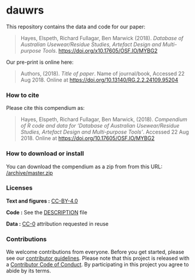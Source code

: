 
<!-- README.md is generated from README.Rmd. Please edit that file -->

# dauwrs

This repository contains the data and code for our paper:

> Hayes, Elspeth, Richard Fullagar, Ben Marwick (2018). *Database of
> Australian Usewear/Residue Studies, Artefact Design and Multi-purpose
> Tools*. <https://doi.org/x10.17605/OSF.IO/MYBG2>

Our pre-print is online here:

> Authors, (2018). *Title of paper*. Name of journal/book, Accessed 22
> Aug 2018. Online at <https://doi.org/10.13140/RG.2.2.24109.95204>

### How to cite

Please cite this compendium as:

> Hayes, Elspeth, Richard Fullagar, Ben Marwick, (2018). *Compendium of
> R code and data for ‘*Database of Australian Usewear/Residue Studies,
> Artefact Design and Multi-purpose Tools*’*. Accessed 22 Aug 2018.
> Online at <https://doi.org/10.17605/OSF.IO/MYBG2>

### How to download or install

You can download the compendium as a zip from from this URL:
[/archive/master.zip](archive/master.zip)

### Licenses

**Text and figures :**
[CC-BY-4.0](http://creativecommons.org/licenses/by/4.0/)

**Code :** See the [DESCRIPTION](DESCRIPTION) file

**Data :** [CC-0](http://creativecommons.org/publicdomain/zero/1.0/)
attribution requested in reuse

### Contributions

We welcome contributions from everyone. Before you get started, please
see our [contributor guidelines](CONTRIBUTING.md). Please note that this
project is released with a [Contributor Code of Conduct](CONDUCT.md). By
participating in this project you agree to abide by its terms.
